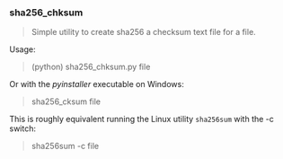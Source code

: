 ### sha256_chksum
> Simple utility to create sha256 a checksum text file for a file.

Usage:

> (python) sha256_chksum.py file

Or with the *pyinstaller* executable on Windows:

> sha256_cksum file

This is roughly equivalent running the Linux utility `sha256sum` with the -c switch:
> sha256sum -c file
